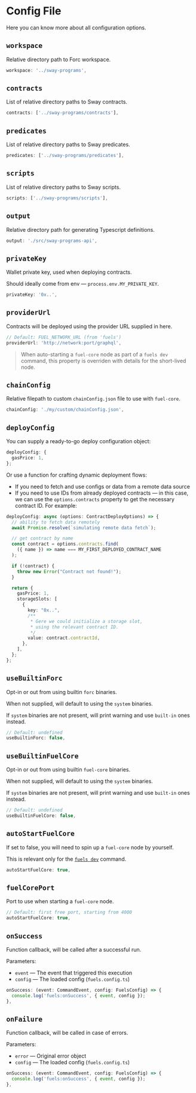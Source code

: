 # Config File

Here you can know more about all configuration options.

## `workspace`

Relative directory path to Forc workspace.

```ts
workspace: '../sway-programs',
```

## `contracts`

List of relative directory paths to Sway contracts.

```ts
contracts: ['../sway-programs/contracts'],
```

## `predicates`

List of relative directory paths to Sway predicates.

```ts
predicates: ['../sway-programs/predicates'],
```

## `scripts`

List of relative directory paths to Sway scripts.

```ts
scripts: ['../sway-programs/scripts'],
```

## `output`

Relative directory path for generating Typescript definitions.

```ts
output: './src/sway-programs-api',
```

## `privateKey`

Wallet private key, used when deploying contracts.

Should ideally come from env — `process.env.MY_PRIVATE_KEY`.

```ts
privateKey: '0x..',
```

## `providerUrl`

Contracts will be deployed using the provider URL supplied in here.

```ts
// Default: FUEL_NETWORK_URL (from 'fuels')
providerUrl: 'http://network:port/graphql',
```

> When auto-starting a `fuel-core` node as part of a `fuels dev` command, this property is overriden with details for the short-lived node.

## `chainConfig`

Relative filepath to custom `chainConfig.json` file to use with `fuel-core`.

```ts
chainConfig: './my/custom/chainConfig.json',
```

## `deployConfig`

You can supply a ready-to-go deploy configuration object:

```ts
deployConfig: {
  gasPrice: 1,
};
```

Or use a function for crafting dynamic deployment flows:

- If you need to fetch and use configs or data from a remote data source
- If you need to use IDs from already deployed contracts — in this case, we can use the `options.contracts` property to get the necessary contract ID. For example:

```ts
deployConfig: async (options: ContractDeployOptions) => {
  // ability to fetch data remotely
  await Promise.resolve(`simulating remote data fetch`);

  // get contract by name
  const contract = options.contracts.find(
    ({ name }) => name === MY_FIRST_DEPLOYED_CONTRACT_NAME
  );

  if (!contract) {
    throw new Error("Contract not found!");
  }

  return {
    gasPrice: 1,
    storageSlots: [
      {
        key: "0x..",
        /**
         * Gere we could initialize a storage slot,
         * using the relevant contract ID.
         */
        value: contract.contractId,
      },
    ],
  };
};
```

## `useBuiltinForc`

Opt-in or out from using builtin `forc` binaries.

When not supplied, will default to using the `system` binaries.

If `system` binaries are not present, will print warning and use `built-in` ones instead.

```ts
// Default: undefined
useBuiltinForc: false,
```

## `useBuiltinFuelCore`

Opt-in or out from using builtin `fuel-core` binaries.

When not supplied, will default to using the `system` binaries.

If `system` binaries are not present, will print warning and use `built-in` ones instead.

```ts
// Default: undefined
useBuiltinFuelCore: false,
```

## `autoStartFuelCore`

If set to false, you will need to spin up a `fuel-core` node by yourself.

This is relevant only for the [`fuels dev`](./commands.md#fuels-dev) command.

```ts
autoStartFuelCore: true,
```

## `fuelCorePort`

Port to use when starting a `fuel-core` node.

```ts
// Default: first free port, starting from 4000
autoStartFuelCore: true,
```

## `onSuccess`

Function callback, will be called after a successful run.

Parameters:

- `event` — The event that triggered this execution
- `config` — The loaded config (`fuels.config.ts`)

```ts
onSuccess: (event: CommandEvent, config: FuelsConfig) => {
  console.log('fuels:onSuccess', { event, config });
},
```

## `onFailure`

Function callback, will be called in case of errors.

Parameters:

- `error` — Original error object
- `config` — The loaded config (`fuels.config.ts`)

```ts
onSuccess: (event: CommandEvent, config: FuelsConfig) => {
  console.log('fuels:onSuccess', { event, config });
},
```
